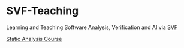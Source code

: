 # SVF-Teaching
Learning and Teaching Software Analysis, Verification and AI via [SVF](https://github.com/SVF-tools/SVF)

[Static Analysis Course](https://github.com/SVF-tools/Software-Security-Analysis)

